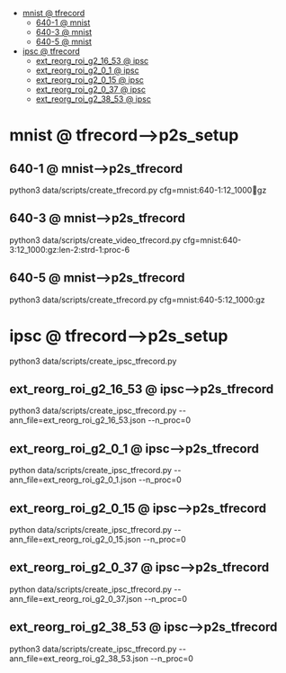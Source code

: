 <!-- MarkdownTOC -->

- [mnist       @ tfrecord](#mnist___tfrecord_)
    - [640-1       @ mnist](#640_1___mnis_t_)
    - [640-3       @ mnist](#640_3___mnis_t_)
    - [640-5       @ mnist](#640_5___mnis_t_)
- [ipsc       @ tfrecord](#ipsc___tfrecord_)
    - [ext_reorg_roi_g2_16_53       @ ipsc](#ext_reorg_roi_g2_16_53___ipsc_)
    - [ext_reorg_roi_g2_0_1       @ ipsc](#ext_reorg_roi_g2_0_1___ipsc_)
    - [ext_reorg_roi_g2_0_15       @ ipsc](#ext_reorg_roi_g2_0_15___ipsc_)
    - [ext_reorg_roi_g2_0_37       @ ipsc](#ext_reorg_roi_g2_0_37___ipsc_)
    - [ext_reorg_roi_g2_38_53       @ ipsc](#ext_reorg_roi_g2_38_53___ipsc_)

<!-- /MarkdownTOC -->
<a id="mnist___tfrecord_"></a>
# mnist       @ tfrecord-->p2s_setup
<a id="640_1___mnis_t_"></a>
## 640-1       @ mnist-->p2s_tfrecord
python3 data/scripts/create_tfrecord.py cfg=mnist:640-1:12_1000:train:gz
<a id="640_3___mnis_t_"></a>
## 640-3       @ mnist-->p2s_tfrecord
python3 data/scripts/create_video_tfrecord.py cfg=mnist:640-3:12_1000:gz:len-2:strd-1:proc-6
<a id="640_5___mnis_t_"></a>
## 640-5       @ mnist-->p2s_tfrecord
python3 data/scripts/create_tfrecord.py cfg=mnist:640-5:12_1000:gz

<a id="ipsc___tfrecord_"></a>
# ipsc       @ tfrecord-->p2s_setup
python3 data/scripts/create_ipsc_tfrecord.py
<a id="ext_reorg_roi_g2_16_53___ipsc_"></a>
## ext_reorg_roi_g2_16_53       @ ipsc-->p2s_tfrecord
python3 data/scripts/create_ipsc_tfrecord.py --ann_file=ext_reorg_roi_g2_16_53.json --n_proc=0
<a id="ext_reorg_roi_g2_0_1___ipsc_"></a>
## ext_reorg_roi_g2_0_1       @ ipsc-->p2s_tfrecord
python data/scripts/create_ipsc_tfrecord.py --ann_file=ext_reorg_roi_g2_0_1.json --n_proc=0
<a id="ext_reorg_roi_g2_0_15___ipsc_"></a>
## ext_reorg_roi_g2_0_15       @ ipsc-->p2s_tfrecord
python data/scripts/create_ipsc_tfrecord.py --ann_file=ext_reorg_roi_g2_0_15.json --n_proc=0
<a id="ext_reorg_roi_g2_0_37___ipsc_"></a>
## ext_reorg_roi_g2_0_37       @ ipsc-->p2s_tfrecord
python data/scripts/create_ipsc_tfrecord.py --ann_file=ext_reorg_roi_g2_0_37.json --n_proc=0
<a id="ext_reorg_roi_g2_38_53___ipsc_"></a>
## ext_reorg_roi_g2_38_53       @ ipsc-->p2s_tfrecord
python3 data/scripts/create_ipsc_tfrecord.py --ann_file=ext_reorg_roi_g2_38_53.json --n_proc=0

